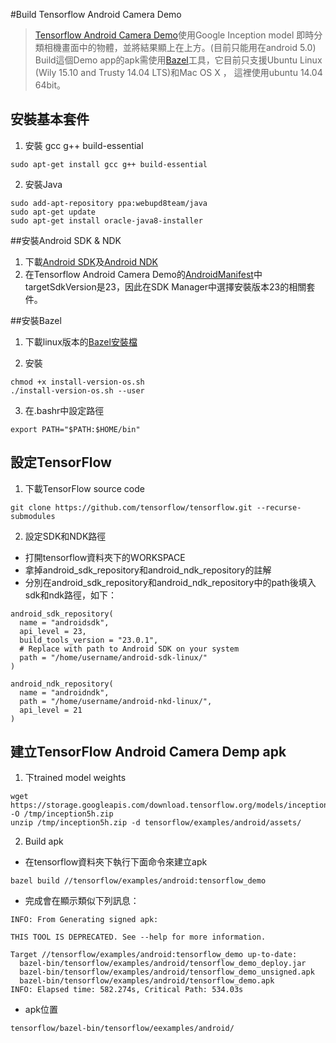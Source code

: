 #Build Tensorflow Android Camera Demo
>[Tensorflow Android Camera Demo](https://github.com/tensorflow/tensorflow/tree/master/tensorflow/examples/android)使用Google Inception model
即時分類相機畫面中的物體，並將結果顯上在上方。(目前只能用在android 5.0)    
>Build這個Demo app的apk需使用[Bazel](http://bazel.io/)工具，它目前只支援Ubuntu Linux (Wily 15.10 and Trusty 14.04 LTS)和Mac OS X ，
這裡使用ubuntu 14.04 64bit。

## 安裝基本套件
1. 安裝 gcc g++ build-essential   
  ```
  sudo apt-get install gcc g++ build-essential
  ```   
  
2. 安裝Java   
  ```
  sudo add-apt-repository ppa:webupd8team/java    
  sudo apt-get update   
  sudo apt-get install oracle-java8-installer   
  ```     

##安裝Android SDK & NDK
1. 下載[Android SDK](http://developer.android.com/sdk/index.html#Other)及[Android NDK](http://developer.android.com/ndk/downloads/index.html)
2. 在Tensorflow Android Camera Demo的[AndroidManifest](https://github.com/tensorflow/tensorflow/blob/master/tensorflow/examples/android/AndroidManifest.xml)中targetSdkVersion是23，因此在SDK Manager中選擇安裝版本23的相關套件。

##安裝Bazel
1. 下載linux版本的[Bazel安裝檔](https://github.com/bazelbuild/bazel/releases)

2. 安裝   
  ```
  chmod +x install-version-os.sh
  ./install-version-os.sh --user
  ```
  
3. 在.bashr中設定路徑    
  ```
  export PATH="$PATH:$HOME/bin"
  ```

## 設定TensorFlow
1. 下載TensorFlow source code   
  ```
  git clone https://github.com/tensorflow/tensorflow.git --recurse-submodules
  ```

2. 設定SDK和NDK路徑   
  * 打開tensorflow資料夾下的WORKSPACE   
  * 拿掉android_sdk_repository和android_ndk_repository的註解
  * 分別在android_sdk_repository和android_ndk_repository中的path後填入sdk和ndk路徑，如下：
  ```
  android_sdk_repository(
    name = "androidsdk",
    api_level = 23,
    build_tools_version = "23.0.1",
    # Replace with path to Android SDK on your system
    path = "/home/username/android-sdk-linux/"
  )
    
  android_ndk_repository(
    name = "androidndk",
    path = "/home/username/android-nkd-linux/",
    api_level = 21
  )
  ```
  
## 建立TensorFlow Android Camera Demp apk   
1. 下trained model weights    

  ```
  wget https://storage.googleapis.com/download.tensorflow.org/models/inception5h.zip -O /tmp/inception5h.zip
  unzip /tmp/inception5h.zip -d tensorflow/examples/android/assets/
  ```
2. Build apk    
  * 在tensorflow資料夾下執行下面命令來建立apk   
  ```
  bazel build //tensorflow/examples/android:tensorflow_demo
  ```   
  * 完成會在顯示類似下列訊息：    
  ```
  INFO: From Generating signed apk:
  
  THIS TOOL IS DEPRECATED. See --help for more information.
  
  Target //tensorflow/examples/android:tensorflow_demo up-to-date:
    bazel-bin/tensorflow/examples/android/tensorflow_demo_deploy.jar
    bazel-bin/tensorflow/examples/android/tensorflow_demo_unsigned.apk
    bazel-bin/tensorflow/examples/android/tensorflow_demo.apk
  INFO: Elapsed time: 582.274s, Critical Path: 534.03s
  ```   
  * apk位置   
  ```
  tensorflow/bazel-bin/tensorflow/eexamples/android/
  ```   
  
